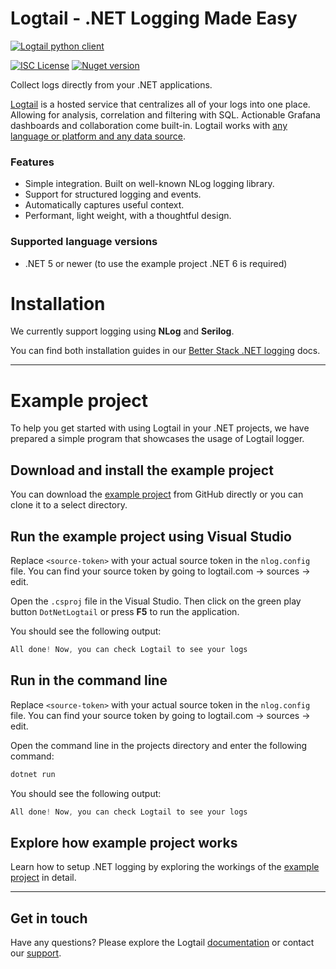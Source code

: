 # Logtail - .NET Logging Made Easy
  
  [![Logtail python client](https://user-images.githubusercontent.com/19272921/154085622-59997d5a-3f91-4bc9-a815-3b8ead16d28d.jpeg)](https://betterstack.com/logtail)


[![ISC License](https://img.shields.io/badge/license-ISC-ff69b4.svg)](LICENSE.md)
[![Nuget version](https://badge.fury.io/nu/Logtail.svg)](https://www.nuget.org/packages/Logtail)

Collect logs directly from your .NET applications.

[Logtail](https://betterstack.com/logtail) is a hosted service that centralizes all of your logs into one place. Allowing for analysis, correlation and filtering with SQL. Actionable Grafana dashboards and collaboration come built-in. Logtail works with [any language or platform and any data source](https://docs.logtail.com/). 

### Features
- Simple integration. Built on well-known NLog logging library.
- Support for structured logging and events.
- Automatically captures useful context.
- Performant, light weight, with a thoughtful design.

### Supported language versions
- .NET 5 or newer (to use the example project .NET 6 is required)

# Installation

We currently support logging using **NLog** and **Serilog**.

You can find both installation guides in our [Better Stack .NET logging](https://betterstack.com/docs/logs/net-c/) docs.

---

# Example project

To help you get started with using Logtail in your .NET projects, we have prepared a simple program that showcases the usage of Logtail logger.

## Download and install the example project

You can download the [example project](https://github.com/logtail/logtail-dotnet/tree/main/example-project) from GitHub directly or you can clone it to a select directory.

## Run the example project using Visual Studio
 
Replace `<source-token>` with your actual source token in the `nlog.config` file. You can find your source token by going to logtail.com -> sources -> edit.

Open the `.csproj` file in the Visual Studio. Then click on the green play button `DotNetLogtail` or press **F5** to run the application.

You should see the following output:

```powershell
All done! Now, you can check Logtail to see your logs
```

## Run in the command line

Replace `<source-token>` with your actual source token in the `nlog.config` file. You can find your source token by going to logtail.com -> sources -> edit.

Open the command line in the projects directory and enter the following command:

```powershell
dotnet run
```

You should see the following output:

```powershell
All done! Now, you can check Logtail to see your logs
```

## Explore how example project works
 
Learn how to setup .NET logging by exploring the workings of the [example project](https://github.com/logtail/logtail-dotnet/tree/main/example-project) in detail. 

---

## Get in touch

Have any questions? Please explore the Logtail [documentation](https://docs.logtail.com/) or contact our [support](https://betterstack.com/help).
